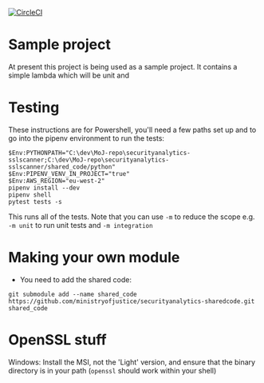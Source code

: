 [![CircleCI](https://circleci.com/gh/ministryofjustice/securityanalytics-sslscanner.svg?style=svg)](https://circleci.com/gh/ministryofjustice/securityanalytics-sslscanner)

# Sample project

At present this project is being used as a sample project. It contains a simple lambda which will be unit and 

# Testing

These instructions are for Powershell, you'll need a few paths set up and to go into the pipenv environment to run the tests:

```
$Env:PYTHONPATH="C:\dev\MoJ-repo\securityanalytics-sslscanner;C:\dev\MoJ-repo\securityanalytics-sslscanner/shared_code/python"
$Env:PIPENV_VENV_IN_PROJECT="true"
$Env:AWS_REGION="eu-west-2"
pipenv install --dev
pipenv shell
pytest tests -s
```

This runs all of the tests. Note that you can use `-m` to reduce the scope e.g. `-m unit` to run unit tests and `-m integration`


# Making your own module

* You need to add the shared code:
```
git submodule add --name shared_code https://github.com/ministryofjustice/securityanalytics-sharedcode.git shared_code
```


# OpenSSL stuff

Windows: Install the MSI, not the 'Light' version, and ensure that the binary directory is in your path (`openssl` should work within your shell)

